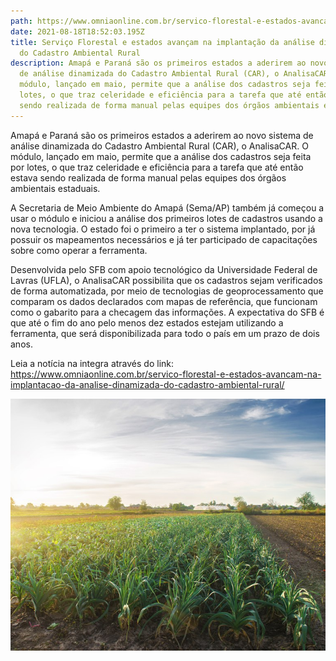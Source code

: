 ```yaml
---
path: https://www.omniaonline.com.br/servico-florestal-e-estados-avancam-na-implantacao-da-analise-dinamizada-do-cadastro-ambiental-rural/
date: 2021-08-18T18:52:03.195Z
title: Serviço Florestal e estados avançam na implantação da análise dinamizada
  do Cadastro Ambiental Rural
description: Amapá e Paraná são os primeiros estados a aderirem ao novo sistema
  de análise dinamizada do Cadastro Ambiental Rural (CAR), o AnalisaCAR. O
  módulo, lançado em maio, permite que a análise dos cadastros seja feita por
  lotes, o que traz celeridade e eficiência para a tarefa que até então estava
  sendo realizada de forma manual pelas equipes dos órgãos ambientais estaduais.
---
```

<!--StartFragment-->

Amapá e Paraná são os primeiros estados a aderirem ao novo sistema de análise dinamizada do Cadastro Ambiental Rural (CAR), o AnalisaCAR. O módulo, lançado em maio, permite que a análise dos cadastros seja feita por lotes, o que traz celeridade e eficiência para a tarefa que até então estava sendo realizada de forma manual pelas equipes dos órgãos ambientais estaduais.

A Secretaria de Meio Ambiente do Amapá (Sema/AP) também já começou a usar o módulo e iniciou a análise dos primeiros lotes de cadastros usando a nova tecnologia. O estado foi o primeiro a ter o sistema implantado, por já possuir os mapeamentos necessários e já ter participado de capacitações sobre como operar a ferramenta.

Desenvolvida pelo SFB com apoio tecnológico da Universidade Federal de Lavras (UFLA), o AnalisaCAR possibilita que os cadastros sejam verificados de forma automatizada, por meio de tecnologias de geoprocessamento que comparam os dados declarados com mapas de referência, que funcionam como o gabarito para a checagem das informações. A expectativa do SFB é que até o fim do ano pelo menos dez estados estejam utilizando a ferramenta, que será disponibilizada para todo o país em um prazo de dois anos.

Leia a notícia na integra através do link: <https://www.omniaonline.com.br/servico-florestal-e-estados-avancam-na-implantacao-da-analise-dinamizada-do-cadastro-ambiental-rural/>

<!--EndFragment-->

![](../assets/analisacar.jpeg)